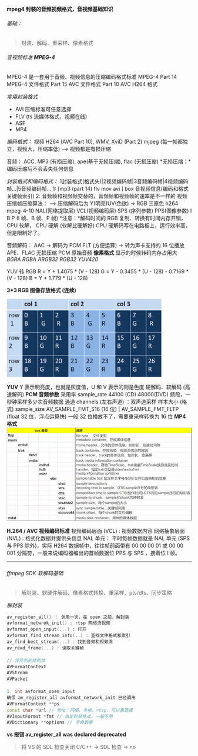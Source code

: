 #### mpeg4 封装的音频视频格式，音视频基础知识

###### 基础：

> 封装、解码、重采样、像素格式

###### 音视频标准 **MPEG-4**

MPEG-4 是一套用于音频、视频信息的压缩编码格式标准
MPEG-4 Part 14 MPEG-4 文件格式
Part 15  AVC 文件格式
Part 10 AVC H264 格式

*常用封装格式*

- AVI 压缩标准可任意选择
- FLV (ts 流媒体格式，视频在线)
- ASF
- MP4

*编码格式：*
视频 H264 (AVC Part 10), WMV, XviD (Part 2)
mjpeg (每一帧都独立，视频大，压缩率低)  --> 视频都是有损压缩

音频： ACC, MP3 (有损压缩), ape(基于无损压缩), flac (无损压缩)
*无损压缩：*编码压缩后不会丢失任何信息

*封装格式和编码格式：*
1封装格式(格式头)|2视频编码帧|3音频编码帧|4视频编码帧...|5音频编码帧...
1: [mp3 (part 14) flv mov avi ] box 音视频信息(编码和格式关键帧索引)
2: 音频帧和视频帧交替的，音频帧和视频帧的速率是不一样的
视频压缩帧压缩算法：  --> 压缩解码后为 Y(明亮)UV(色欲)  -> RGB 三原色
	h264 mpeg-4-10
	NAL(网络提取层) VCL(视频编码层)
	SPS (序列参数) PPS(图像参数)
	I B P (I 帧、B 帧、P 帧)
*注意：*解码时间的 RGB 复制、转换有时间内存开销， CPU  软解， CPU 硬解 (软解比硬解好)
CPU 硬解码写在电路板上，运行效率高，但是限制好了。

音频解码：
	AAC 	->  解码为 PCM FLT (方便运算) -> 转为声卡支持的 16 位播放
	APE、FLAC 无损压缩
	PCM 原始音频
**像素格式** 显示的时候转码内存占用大
*BGRA  RGBA  ARGB32  RGB32  YUV420*

YUV 转 RGB
R = Y + 1.4075 * (V - 128)
G = Y - 0.3455 * (U - 128) - 0.7169 * (V - 128)
B = Y + 1.779 * (U - 128)

**3*3 RGB 图像存放格式 (连续)**

<img src="..\images\rgb-format.png" alt="RGB格式" style="zoom: 80%;" />

**YUV**
Y 表示明亮度，也就是灰度值，U 和 V 表示的则是色度
硬解码、软解码 (高速解码)
**PCM 音频参数**
采用率 sample_rate 44100 (CD) 48000(DVD)  频段，一秒钟采样多少次音频数据
通道 channels (左右声道) ：双声道采样
样本大小 (格式) sample_size
AV_SAMPLE_FMT_S16 (16 位) | AV_SAMPLE_FMT_FLTP (float 32 位，浮点运算快)
一般 32 位播放不了，需要重采样转换为 16 位
**MP4 格式**
<img src="..\images\MP4-format.png" alt="MP4 format" style="zoom:80%;" />

**H.264 / AVC 视频编码标准**
视频编码层面 (VCL) : 视频数据内容
网络抽象层面 (NVL) : 格式化数据并提供头信息
NAL 单元： 平时每帧数据就是 NAL 单元 (SPS 与 PPS 除外)，实际 H264 数据帧中，往往帧前面带有 00 00 00 01 或 00 00 001 分隔符，一般来说编码器编出的首帧数据位 PPS 与 SPS ，接着位 I 帧。

---

###### ffmpeg SDK 软解码基础

> 解封装、软硬件解码、像素格式转换、重采样、pts/dts、同步策略

*解封装*

```c++
av_register_all() ： 调用一次，在 open 之前，解封装
avformat_netwrok_init() : rtsp 网络流视频
avformat_open_input(...) : 打开
avformat_find_stream_info(..) : 查找文件格式和索引
av_find_best_stream(...) : 找到音频和视频流
av_read_frame(...) : 读取关键帧

// 涉及到的结构体
AVFormatContext
AVStream
AVPacket
    
1. int avformat_open_input
确保 av_register_all avformat_network_init 已经调用
AVFormatContext **ps
const char *url // 地址：网络，本地，rtsp，可以重连接
AVInputFormat *fmt // 指定封装格式，一般不用
AVDictionary **options // 字典数据
```

**vs 报错 av_register_all was declared deprecated**

> 将 VS 的 SDL 检查关闭
> C/C++ -> SDL 检查 -> no